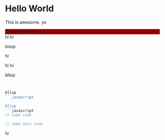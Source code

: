 # Hello World
This is awesome.
yo
<div style="background-color: #990000;">Goodbye World</div>
hi
hi

boop

hi

hi
hi


bllop
```javascript


bllop
```javascript

bllop
```javascript
// some code
```

```javascript
// some more code
```

hi

